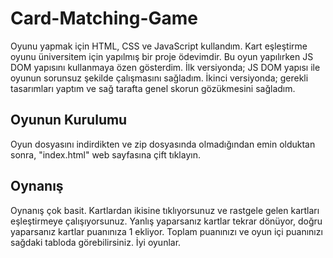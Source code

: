 # Card-Matching-Game

Oyunu yapmak için HTML, CSS ve JavaScript kullandım. Kart eşleştirme oyunu üniversitem için yapılmış bir proje ödevimdir. Bu oyun yapılırken JS DOM yapısını kullanmaya özen gösterdim. İlk versiyonda; JS DOM yapısı ile oyunun sorunsuz şekilde çalışmasını sağladım. İkinci versiyonda; gerekli tasarımları yaptım ve sağ tarafta genel skorun gözükmesini sağladım. 

<h2 align="left">Oyunun Kurulumu</h2>
Oyun dosyasını indirdikten ve zip dosyasında olmadığından emin olduktan sonra, "index.html" web sayfasına çift tıklayın.

<h2 align="left">Oynanış</h2>
Oynanış çok basit. 
Kartlardan ikisine tıklıyorsunuz ve rastgele gelen kartları eşleştirmeye çalışıyorsunuz. 
Yanlış yaparsanız kartlar tekrar dönüyor, doğru yaparsanız kartlar puanınıza 1 ekliyor. 
Toplam puanınızı ve oyun içi puanınızı sağdaki tabloda görebilirsiniz. 
İyi oyunlar.
